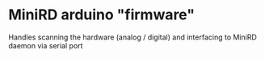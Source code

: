 # MiniRD arduino "firmware"
 
Handles scanning the hardware (analog / digital) and interfacing to MiniRD daemon via serial port
